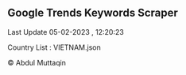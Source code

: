 

## Google Trends Keywords Scraper 
 
Last Update 05-02-2023 , 12:20:23

Country List :
VIETNAM.json



© Abdul Muttaqin 
